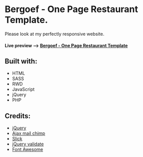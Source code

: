 # Bergoef - One Page Restaurant Template.
Please look at my perfectly responsive website.

#### Live preview --> [Bergoef - One Page Restaurant Template](https://1obanov.github.io/Bergoef/)

## Built with:

* HTML 
* SASS
* RWD
* JavaScript
* jQuery
* PHP

## Credits:

- [jQuery](http://jquery.com/)
- [Ajax mail chimp](https://github.com/scdoshi/jquery-ajaxchimp)
- [Slick](http://kenwheeler.github.io/slick/)
- [jQuery validate](https://github.com/jzaefferer/jquery-validation)
- [Font Awesome](https://fontawesome.com/v4.7.0/icons/)
